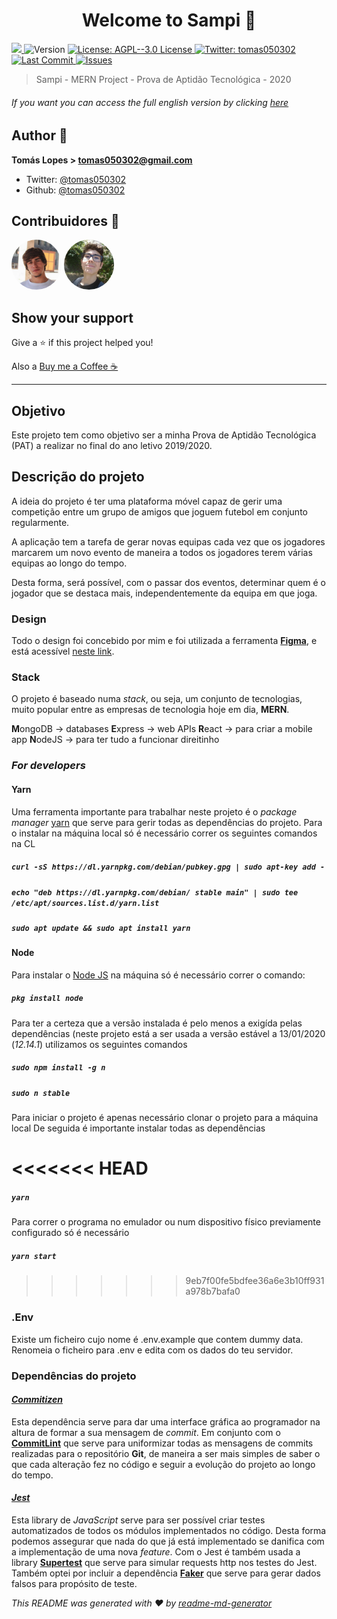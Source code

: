 <h1 align="center">Welcome to Sampi 👋</h1>
<p>
  <a href="https://www.codacy.com/manual/tomas050302/sampi?utm_source=github.com&amp;utm_medium=referral&amp;utm_content=tomas050302/sampi&amp;utm_campaign=Badge_Grade">
    <img src="https://app.codacy.com/project/badge/Grade/48f27d2f9be641cb8502e2f491c8a5f3"/>
  </a>
  <img alt="Version" src="https://img.shields.io/badge/version-1.0.0-blue.svg?cacheSeconds=2592000" />
  <a href="#" target="_blank">
    <img alt="License: AGPL--3.0 License" src="https://img.shields.io/badge/License-AGPL--3.0 License-yellow.svg" />
  </a>
  <a href="https://twitter.com/tomas050302" target="_blank">
    <img alt="Twitter: tomas050302" src="https://img.shields.io/twitter/follow/tomas050302.svg?style=social" />
  </a>
  <a href="#" target="_blank">
    <img alt="Last Commit" src="https://img.shields.io/github/last-commit/tomas050302/sampi" />
  </a>
  <a href="#" target="_blank">
    <img alt="Issues" src="https://img.shields.io/github/issues/tomas050302/sampi" />
  </a>
</p>

> Sampi - MERN Project - Prova de Aptidão Tecnológica - 2020 

###### If you want you can access the full english version by clicking [here](README_eng.md)


## Author 👥

**Tomás Lopes > <tomas050302@gmail.com>**

* Twitter: [@tomas050302](https://twitter.com/tomas050302)
* Github: [@tomas050302](https://github.com/tomas050302)
## Contribuidores 👥

<img src="./contributors/tomas.jfif" target="_blank" href="https://github.com/tomas050302" alt="Tomás" width="80" style="border-radius: 200px;"/>
<img src="./contributors/miguel.jpg" target="_blank" href="https://github.com/esfoliante" alt="Miguel" width="80" style="border-radius: 200px;"/>

## Show your support

Give a ⭐️ if this project helped you!

Also a [Buy me a Coffee ☕](https://www.buymeacoffee.com/tomas050302)

***

## Objetivo

Este projeto tem como objetivo ser a minha Prova de Aptidão Tecnológica (PAT) a realizar no final do ano letivo 2019/2020.

## Descrição do projeto

A ideia do projeto é ter uma plataforma móvel capaz de gerir uma competição entre um grupo de amigos que joguem futebol em conjunto regularmente.

A aplicação tem a tarefa de gerar novas equipas cada vez que os jogadores marcarem um novo evento de maneira a todos os jogadores terem várias equipas ao longo do tempo.

Desta forma, será possível, com o passar dos eventos, determinar quem é o jogador que se destaca mais, independentemente da equipa em que joga.

### Design

Todo o design foi concebido por mim e foi utilizada a ferramenta [**Figma**](https://www.figma.com), e está acessível [neste link](https://www.figma.com/file/L4uZDocj3GfuzbzvTzwuuW/Sampi?node-id=0%3A1).

### Stack

O projeto é baseado numa _stack_, ou seja, um conjunto de tecnologias, muito popular entre as empresas de tecnologia hoje em dia, **MERN**.

**M**ongoDB → databases
**E**xpress → web APIs
**R**eact   → para criar a mobile app
**N**odeJS  → para ter tudo a funcionar direitinho

### _For developers_

#### Yarn

Uma ferramenta importante para trabalhar neste projeto é o _package manager_ [yarn](https://yarnpkg.com/en/) que serve para gerir todas as dependências do projeto. Para o instalar na máquina local só é necessário correr os seguintes comandos na CL

##### `curl -sS https://dl.yarnpkg.com/debian/pubkey.gpg | sudo apt-key add -`

##### `echo "deb https://dl.yarnpkg.com/debian/ stable main" | sudo tee /etc/apt/sources.list.d/yarn.list`

##### `sudo apt update && sudo apt install yarn`

#### Node

Para instalar o [Node JS](https://nodejs.org/en/) na máquina só é necessário correr o comando:

##### `pkg install node`

Para ter a certeza que a versão instalada é pelo menos a exigída pelas dependências (neste projeto está a ser usada a versão estável a 13/01/2020 (_*12.14.1*_) utilizamos os seguintes comandos

##### `sudo npm install -g n`

##### `sudo n stable`

Para iniciar o projeto é apenas necessário clonar o projeto para a máquina local
De seguida é importante instalar todas as dependências

<<<<<<< HEAD
=======
##### `yarn`

Para correr o programa no emulador ou num dispositivo físico previamente configurado só é necessário

##### `yarn start`

>>>>>>> 9eb7f00fe5bdfee36a6e3b10ff931a978b7bafa0
### .Env

Existe um ficheiro cujo nome é .env.example que contem dummy data. Renomeia o ficheiro para .env e edita com os dados do teu servidor.

### Dependências do projeto

#### [_Commitizen_](https://github.com/commitizen/cz-cli)

Esta dependência serve para dar uma interface gráfica ao programador na altura de formar a sua mensagem de _commit_.
Em conjunto com o [**CommitLint**](https://github.com/conventional-changelog/commitlint) que serve para uniformizar todas as mensagens de commits realizadas para o repositório __Git__, de maneira a ser mais simples de saber o que cada alteração fez no código e seguir a evolução do projeto ao longo do tempo.

#### [_Jest_](https://jestjs.io/)

Esta library de _JavaScript_ serve para ser possível criar testes automatizados de todos os módulos implementados no código. Desta forma podemos assegurar que nada do que já está implementado se danifica com a implementação de uma nova _feature_.
Com o Jest é também usada a library [**Supertest**](https://github.com/visionmedia/supertest) que serve para simular requests http nos testes do Jest. Também optei por incluir a dependência [**Faker**](https://github.com/marak/Faker.js/) que serve para gerar dados falsos para propósito de teste.

_This README was generated with ❤️ by [readme-md-generator](https://github.com/kefranabg/readme-md-generator)_
